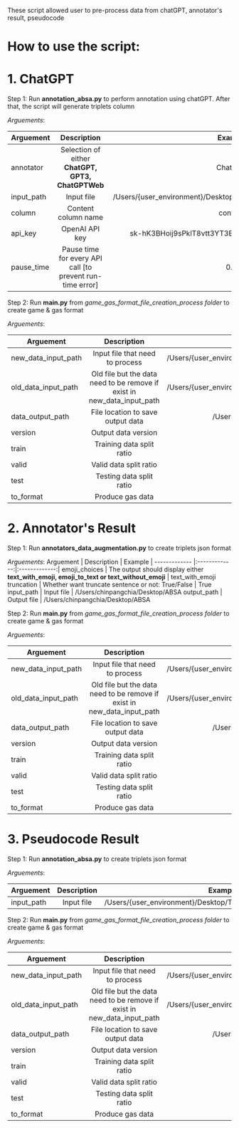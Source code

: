 These script allowed user to pre-process data from chatGPT, annotator's result, pseudocode

# How to use the script:
# 1. ChatGPT

Step 1: Run **annotation_absa.py** to perform annotation using chatGPT. After that, the script will generate triplets column

*Arguements*:

Arguement | Description | Example
| ------------- |:-------------:|:-------------:|
annotator | Selection of either **ChatGPT, GPT3, ChatGPTWeb** | ChatGPT
input_path | Input file | /Users/{user_environment}/Desktop/Tencent_Git/test.anno_chatgpt.csv
column | Content column name | content
api_key | OpenAI API key | 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
pause_time | Pause time for every API call [to prevent run-time error] | 0.5

Step 2: Run **main.py** from *game_gas_format_file_creation_process folder* to create game & gas format

*Arguements*:

Arguement | Description | Example
| ------------- |:-------------:|:-------------:|
new_data_input_path | Input file that need to process | /Users/{user_environment}/Desktop/Tencent_Git/test.anno_chatgpt_v1.2.csv
old_data_input_path | Old file but the data need to be remove if exist in new_data_input_path | /Users/{user_environment}/Desktop/Tencent_Git/test.anno_chatgpt_v1.1.csv
data_output_path | File location to save output data | /Users/{user_environment}/Desktop/Tencent_Git/
version | Output data version | 1.0
train | Training data split ratio | 1
valid | Valid data split ratio | 0
test | Testing data split ratio | 0
to_format | Produce gas data | gas



# 2. Annotator's Result

Step 1: Run **annotators_data_augmentation.py** to create triplets json format

*Arguements*:
Arguement | Description | Example
| ------------- |:-------------:|:-------------:|
emoji_choices | The output should display either **text_with_emoji, emoji_to_text or text_without_emoji** | text_with_emoji
truncation | Whether want truncate sentence or not: True/False | True
input_path | Input file | /Users/chinpangchia/Desktop/ABSA
output_path | Output file | /Users/chinpangchia/Desktop/ABSA

Step 2: Run **main.py** from *game_gas_format_file_creation_process folder* to create game & gas format

*Arguements*:

Arguement | Description | Example
| ------------- |:-------------:|:-------------:|
new_data_input_path | Input file that need to process | /Users/{user_environment}/Desktop/Tencent_Git/test.anno_chatgpt_v1.2.csv
old_data_input_path | Old file but the data need to be remove if exist in new_data_input_path | /Users/{user_environment}/Desktop/Tencent_Git/test.anno_chatgpt_v1.1.csv
data_output_path | File location to save output data | /Users/{user_environment}/Desktop/Tencent_Git/
version | Output data version | 1.0
train | Training data split ratio | 1
valid | Valid data split ratio | 0
test | Testing data split ratio | 0
to_format | Produce gas data | gas


# 3. Pseudocode Result

Step 1: Run **annotation_absa.py** to create triplets json format 

*Arguements*: 

Arguement | Description | Example
| ------------- |:-------------:| :-------------:|
input_path | Input file | /Users/{user_environment}/Desktop/Tencent_Git/test.anno_chatgpt.txt

Step 2: Run **main.py** from *game_gas_format_file_creation_process folder* to create game & gas format

*Arguements*:

Arguement | Description | Example
| ------------- |:-------------:|:-------------:|
new_data_input_path | Input file that need to process | /Users/{user_environment}/Desktop/Tencent_Git/test.anno_chatgpt_v1.2.csv
old_data_input_path | Old file but the data need to be remove if exist in new_data_input_path | /Users/{user_environment}/Desktop/Tencent_Git/test.anno_chatgpt_v1.1.csv
data_output_path | File location to save output data | /Users/{user_environment}/Desktop/Tencent_Git/
version | Output data version | 1.0
train | Training data split ratio | 1
valid | Valid data split ratio | 0
test | Testing data split ratio | 0
to_format | Produce gas data | gas